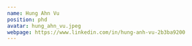 ```yaml
---
name: Hung Ahn Vu
position: phd
avatar: hung_ahn_vu.jpeg
webpage: https://www.linkedin.com/in/hung-anh-vu-2b3ba9200
---
```


